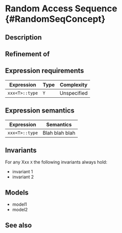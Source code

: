 Random Access Sequence {#RandomSeqConcept}
======================

Description
-----------

Refinement of
-------------

Expression requirements
-----------------------

|            Expression                   |                 Type                 |            Complexity            |
| --------------------------------------- | ------------------------------------ | -------------------------------- |
| `xxx<T>::type`                          |  `Y`                                 |  Unspecified                     |


Expression semantics
--------------------

|            Expression                   |                                  Semantics                              |
| --------------------------------------- | ----------------------------------------------------------------------- |
| `xxx<T>::type`                          |  Blah blah blah                                                         |


Invariants
----------

For any Xxx `X` the following invariants always hold:

- invariant 1
- invariant 2

Models
------

- model1
- model2

See also
--------
